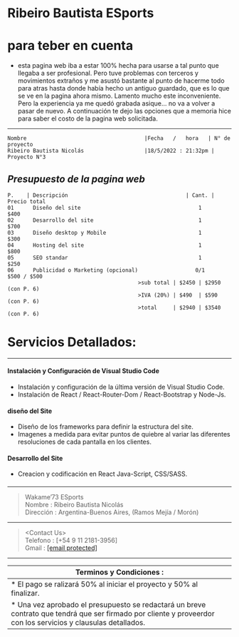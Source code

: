 <!DOCTYPE html><html><head><meta charset="utf-8"><title>Ribeiro Bautista ESports.md</title><style></style></head><body id="preview">
<h1 class="code-line" data-line-start=0 data-line-end=1><a id="Ribeiro_Bautista_ESports_0"></a>Ribeiro Bautista ESports</h1>
<h1 class="code-line" data-line-start=2 data-line-end=3><a id="para_teber_en_cuenta_2"></a>para teber en cuenta</h1>
<ul>
<li class="has-line-data" data-line-start="3" data-line-end="4">esta pagina web iba a estar 100% hecha para usarse a tal punto que llegaba a ser profesional. Pero tuve problemas con terceros y movimientos extraños y me asustó bastante al punto de hacerme todo para atras hasta donde había hecho un antiguo guardado, que es lo que se ve en la pagina ahora mismo. Lamento mucho este inconveniente. Pero la experiencia ya me quedó grabada asique… no va a volver a pasar de nuevo. A continuación te dejo las opciones que a memoria hice para saber el costo de la pagina web solicitada.</li>
</ul>
<hr>
<pre><code class="has-line-data" data-line-start="7" data-line-end="10" class="language-sh">Nombre                                     |Fecha   /   hora   | N° de proyecto
Ribeiro Bautista Nicolás                   |<span class="hljs-number">18</span>/<span class="hljs-number">5</span>/<span class="hljs-number">2022</span> : <span class="hljs-number">21</span>:<span class="hljs-number">32</span>pm | Proyecto N°<span class="hljs-number">3</span>
</code></pre>
<h2 class="code-line" data-line-start=11 data-line-end=12><a id="_Presupuesto_de_la_pagina_web__11"></a><em>Presupuesto de la pagina web</em></h2>
<pre><code class="has-line-data" data-line-start="13" data-line-end="24" class="language-sh">P.    | Descripción                                     | Cant. | Precio total
<span class="hljs-number">01</span>      Diseño del site                                     <span class="hljs-number">1</span>         <span class="hljs-variable">$400</span>    
<span class="hljs-number">02</span>      Desarrollo del site                                 <span class="hljs-number">1</span>         <span class="hljs-variable">$700</span>
<span class="hljs-number">03</span>      Diseño desktop y Mobile                             <span class="hljs-number">1</span>         <span class="hljs-variable">$300</span>
<span class="hljs-number">04</span>      Hosting del site                                    <span class="hljs-number">1</span>         <span class="hljs-variable">$800</span>
<span class="hljs-number">05</span>      SEO standar                                         <span class="hljs-number">1</span>         <span class="hljs-variable">$250</span>
<span class="hljs-number">06</span>      Publicidad o Marketing (opcional)                  <span class="hljs-number">0</span>/<span class="hljs-number">1</span>     <span class="hljs-variable">$500</span> / <span class="hljs-variable">$500</span> 
                                         &gt;sub total | <span class="hljs-variable">$2450</span> | <span class="hljs-variable">$2950</span> (con P. <span class="hljs-number">6</span>)
                                         &gt;IVA (<span class="hljs-number">20</span>%) | <span class="hljs-variable">$490</span>  | <span class="hljs-variable">$590</span>  (con P. <span class="hljs-number">6</span>)
                                         &gt;total     | <span class="hljs-variable">$2940</span> | <span class="hljs-variable">$3540</span> (con P. <span class="hljs-number">6</span>)
</code></pre>
<h1 class="code-line" data-line-start=25 data-line-end=26><a id="Servicios_Detallados_25"></a>Servicios Detallados:</h1>
<hr>
<h4 class="code-line" data-line-start=27 data-line-end=28><a id="Instalacin_y_Configuracin_de_Visual_Studio_Code_27"></a>Instalación y Configuración de Visual Studio Code</h4>
<ul>
<li class="has-line-data" data-line-start="28" data-line-end="29">Instalación y configuración de la última versión de Visual Studio Code.</li>
<li class="has-line-data" data-line-start="29" data-line-end="31">Instalación de React / React-Router-Dom / React-Bootstrap y Node-Js.</li>
</ul>
<h4 class="code-line" data-line-start=31 data-line-end=32><a id="diseo_del_Site_31"></a>diseño del Site</h4>
<ul>
<li class="has-line-data" data-line-start="32" data-line-end="33">Diseño de los frameworks para definir la estructura del site.</li>
<li class="has-line-data" data-line-start="33" data-line-end="35">Imagenes a medida para evitar puntos de quiebre al variar las diferentes resoluciones de cada pantalla en los clientes.</li>
</ul>
<h4 class="code-line" data-line-start=35 data-line-end=36><a id="Desarrollo_del_Site_35"></a>Desarrollo del Site</h4>
<ul>
<li class="has-line-data" data-line-start="36" data-line-end="38">Creacion y codificación en React Java-Script, CSS/SASS.</li>
</ul>
<h4 class="code-line" data-line-start=38 data-line-end=39><a id="_38"></a></h4>
<hr>
<blockquote>
<p class="has-line-data" data-line-start="40" data-line-end="43">Wakame’73 ESports<br>
Nombre : Ribeiro Bautista Nicolás<br>
Dirección : Argentina-Buenos Aires, (Ramos Mejía / Morón)</p>
</blockquote>
<hr>
<blockquote>
<p class="has-line-data" data-line-start="44" data-line-end="47">&lt;Contact Us&gt;<br>
Telefono : [+54 9 11 2181-3956]<br>
Gmail : <a href="/cdn-cgi/l/email-protection#fd8f949f98948f929f9c8889948e899ccdcfbd9a909c9491d39e9290"><span class="__cf_email__" data-cfemail="77051e15121e0518151602031e040316474537101a161e1b5914181a">[email&#160;protected]</span></a></p>
</blockquote>
<hr>
<table class="table table-striped table-bordered">
<thead>
<tr>
<th>Terminos y Condiciones :</th>
</tr>
</thead>
<tbody>
<tr>
<td>* El pago se ralizará 50% al iniciar el proyecto y 50% al finalizar.</td>
</tr>
<tr>
<td>* Una vez aprobado el presupuesto se redactará un breve contrato que tendrá que ser firmado por cliente y proveerdor con los servicios y clausulas detallados.</td>
</tr>
</tbody>
</table>
<script data-cfasync="false" src="/cdn-cgi/scripts/5c5dd728/cloudflare-static/email-decode.min.js"></script></body></html>